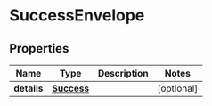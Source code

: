 

# SuccessEnvelope


## Properties

| Name | Type | Description | Notes |
|------------ | ------------- | ------------- | -------------|
|**details** | [**Success**](Success.md) |  |  [optional] |



